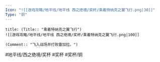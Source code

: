 ```yaml
---
Icon: "![[游戏攻略/地平线/地平线 西之绝境/奖杯/乘着特纳克之翼飞行.png|30]]"
Type: "铜"
---
```

```ad-common-bronze-trophy
title: (Title:: "乘着特纳克之翼飞行")
![[游戏攻略/地平线/地平线 西之绝境/奖杯/乘着特纳克之翼飞行.png|100]]

(Comment:: "飞入战场并打败雷加拉。")
```

#地平线/西之绝境/奖杯 #奖杯 #奖杯/铜
